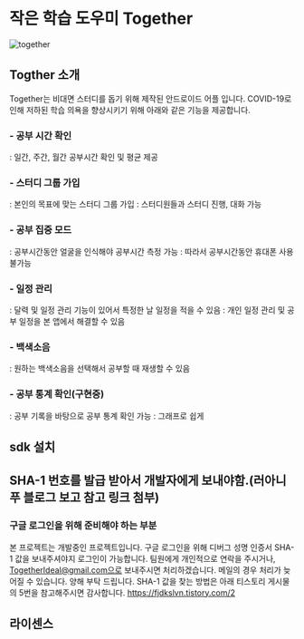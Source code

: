 # 작은 학습 도우미 Together
![together](https://user-images.githubusercontent.com/45118999/118665070-f85f5080-b82c-11eb-8e75-dfe05ed5df80.jpg)

## Togther 소개
Together는 비대면 스터디를 돕기 위해 제작된 안드로이드 어플 입니다.
COVID-19로 인해 저하된 학습 의욕을 향상시키기 위해 아래와 같은 기능을 제공합니다.

### - 공부 시간 확인
: 일간, 주간, 월간 공부시간 확인 및 평균 제공
### - 스터디 그룹 가입
: 본인의 목표에 맞는 스터디 그룹 가입
: 스터디원들과 스터디 진행, 대화 가능
### - 공부 집중 모드
: 공부시간동안 얼굴을 인식해야 공부시간 측정 가능 
: 따라서 공부시간동안 휴대폰 사용 불가능
### - 일정 관리
: 달력 및 일정 관리 기능이 있어서 특정한 날 일정을 적을 수 있음
: 개인 일정 관리 및 공부 일정을 본 앱에서 해결할 수 있음
### - 백색소음
: 원하는 백색소음을 선택해서 공부할 때 재생할 수 있음
### - 공부 통계 확인(구현중)
: 공부 기록을 바탕으로 공부 통계 확인 가능
: 그래프로 쉽게 

## sdk 설치

## SHA-1 번호를 발급 받아서 개발자에게 보내야함.(러아니푸 블로그 보고 참고 링크 첨부)
### 구글 로그인을 위해 준비해야 하는 부분
본 프로젝트는 개발중인 프로젝트입니다. 구글 로그인을 위해 디버그 성명 인증서 SHA-1 값을 보내주셔야지 로그인이 가능합니다.
팀원에게 개인적으로 연락을 주시거나, TogetherIdeal@gmail.com으로 보내주시면 처리하겠습니다.
메일의 경우 처리가 늦어질 수 있습니다. 양해 부탁 드립니다.
SHA-1 값을 찾는 방법은 아래 티스토리 게시물의 5번을 참고해주시면 감사합니다.
https://fjdkslvn.tistory.com/2

## 라이센스
